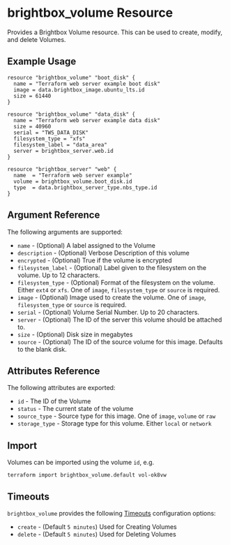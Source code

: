 # brightbox\_volume Resource

Provides a Brightbox Volume resource. This can be used to create,
modify, and delete Volumes.

## Example Usage

```hcl
resource "brightbox_volume" "boot_disk" {
  name = "Terraform web server example boot disk"
  image = data.brightbox_image.ubuntu_lts.id
  size = 61440
}

resource "brightbox_volume" "data_disk" {
  name = "Terraform web server example data disk"
  size = 40960
  serial = "TWS_DATA_DISK"
  filesystem_type = "xfs"
  filesystem_label = "data_area"
  server = brightbox_server.web.id
}

resource "brightbox_server" "web" {
  name  = "Terraform web server example"
  volume = brightbox_volume.boot_disk.id
  type  = data.brightbox_server_type.nbs_type.id
}

```

## Argument Reference

The following arguments are supported:

* `name` - (Optional) A label assigned to the Volume
* `description` - (Optional) Verbose Description of this volume
* `encrypted` - (Optional) True if the volume is encrypted
* `filesystem_label` - (Optional) Label given to the filesystem on the volume. Up to 12 characters.
* `filesystem_type` - (Optional) Format of the filesystem on the volume. Either `ext4` or `xfs`. One of `image`, `filesystem_type` or `source` is required.
* `image` - (Optional) Image used to create the volume. One of `image`, `filesystem_type` or `source` is required.
* `serial` - (Optional) Volume Serial Number. Up to 20 characters.
* `server` - (Optional) The ID of the server this volume should be attached to.
* `size` - (Optional) Disk size in megabytes
* `source` - (Optional) The ID of the source volume for this image. Defaults to the blank disk.


## Attributes Reference

The following attributes are exported:

* `id` - The ID of the Volume
* `status` - The current state of the volume
* `source_type` - Source type for this image. One of `image`, `volume` or `raw`
* `storage_type` - Storage type for this volume. Either `local` or `network`


## Import

Volumes can be imported using the volume `id`, e.g.

```
terraform import brightbox_volume.default vol-ok8vw
```

<a id="timeouts"></a>
## Timeouts

`brightbox_volume` provides the following
[Timeouts](/docs/configuration/resources.html#timeouts) configuration options:

- `create` - (Default `5 minutes`) Used for Creating Volumes
- `delete` - (Default `5 minutes`) Used for Deleting Volumes
